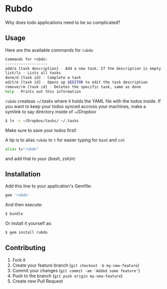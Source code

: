 # Rubdo

Why does todo applications need to be so complicated?

## Usage

Here are the available commands for `rubdo`

```bash
Commands for rubdo:
-------------------
add/a [task description] - Add a new task. If the description is empty, $EDITOR is opened
list/ls - Lists all tasks
done/d [task id] - Complete a task
edit/e [task id] - Opens up $EDITOR to edit the task description
remove/rm [task id] - Deletes the specific task, same as done
help - Prints out this information
```

`rubdo` createas _~/.tasks_ where it holds the YAML file with the todos inside.
If you want to keep your todos synced accross your machines, make a symlink to say
directory inside of _~/Dropbox_

```bash
$ ln -s ~/Dropbox/tasks/ ~/.tasks
```

 Make sure to save your todos first!

A tip is to alias `rubdo` to `t` for easier typing
for `bash` and `zsh`

```bash
alias t="rubdo"
```

and add that to your _{bash, zsh}rc_

## Installation

Add this line to your application's Gemfile:

```bash
gem 'rubdo'
```

And then execute:

```bash
$ bundle
```

Or install it yourself as:

```bash
$ gem install rubdo
```

## Contributing

1. Fork it
2. Create your feature branch (`git checkout -b my-new-feature`)
3. Commit your changes (`git commit -am 'Added some feature'`)
4. Push to the branch (`git push origin my-new-feature`)
5. Create new Pull Request

